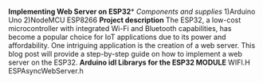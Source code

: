 ******Implementing Web Server on ESP32*******
*Components and supplies*
1)Arduino Uno  2)NodeMCU ESP8266
**Project description**
The ESP32, a low-cost microcontroller with integrated Wi-Fi and Bluetooth capabilities, has become a popular choice for IoT applications due to its power and affordability.
One intriguing application is the creation of a web server. This blog post will provide a step-by-step guide on how to implement a web server on the ESP32.
**Arduino idl Librarys for the ESP32 MODULE**
WIFI.H 
ESPAsyncWebServer.h 
